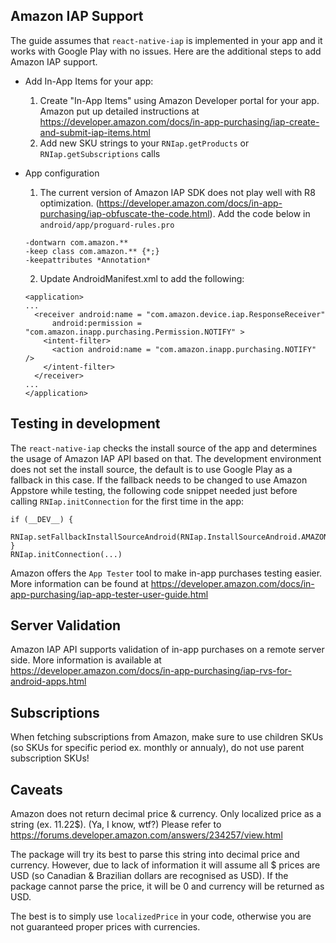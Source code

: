 Amazon IAP Support
------------------
The guide assumes that `react-native-iap` is implemented in your app and it works with Google Play with no issues.
Here are the additional steps to add Amazon IAP support.
- Add In-App Items for your app:
  1. Create "In-App Items" using Amazon Developer portal for your app. Amazon put up detailed instructions at https://developer.amazon.com/docs/in-app-purchasing/iap-create-and-submit-iap-items.html
  2. Add new SKU strings to your `RNIap.getProducts` or `RNIap.getSubscriptions` calls

- App configuration
  1. The current version of Amazon IAP SDK does not play well with R8 optimization. (https://developer.amazon.com/docs/in-app-purchasing/iap-obfuscate-the-code.html).
  Add the code below in `android/app/proguard-rules.pro`
  ```
  -dontwarn com.amazon.**
  -keep class com.amazon.** {*;}
  -keepattributes *Annotation*
  ```

  2. Update AndroidManifest.xml to add the following:
  ```
  <application>
  ...
    <receiver android:name = "com.amazon.device.iap.ResponseReceiver"
        android:permission = "com.amazon.inapp.purchasing.Permission.NOTIFY" >
      <intent-filter>
        <action android:name = "com.amazon.inapp.purchasing.NOTIFY" />
      </intent-filter>
    </receiver>
  ...
  </application>
  ```

Testing in development
----------------------
The `react-native-iap` checks the install source of the app and determines the usage of Amazon IAP API based on that.
The development environment does not set the install source, the default is to use Google Play as a fallback in this case.
If the fallback needs to be changed to use Amazon Appstore while testing, the following code snippet needed just before calling `RNIap.initConnection` for the first time in the app:
```
if (__DEV__) {
  RNIap.setFallbackInstallSourceAndroid(RNIap.InstallSourceAndroid.AMAZON);
}
RNIap.initConnection(...)
```
Amazon offers the `App Tester` tool to make in-app purchases testing easier. More information can be found at https://developer.amazon.com/docs/in-app-purchasing/iap-app-tester-user-guide.html

Server Validation
-----------------
Amazon IAP API supports validation of in-app purchases on a remote server side. More information is available at https://developer.amazon.com/docs/in-app-purchasing/iap-rvs-for-android-apps.html


Subscriptions
----------------------
When fetching subscriptions from Amazon, make sure to use children SKUs (so SKUs for specific period ex. monthly or annualy), do not use parent subscription SKUs! 


Caveats
----------------------
Amazon does not return decimal price & currency. Only localized price as a string (ex. 11.22$). 
(Ya, I know, wtf?) Please refer to https://forums.developer.amazon.com/answers/234257/view.html

The package will try its best to parse this string into decimal price and currency.
However, due to lack of information it will assume all $ prices are USD (so Canadian & Brazilian dollars are recognised as USD).
If the package cannot parse the price, it will be 0 and currency will be returned as USD. 

The best is to simply use `localizedPrice` in your code, otherwise you are not guaranteed proper prices with currencies.
